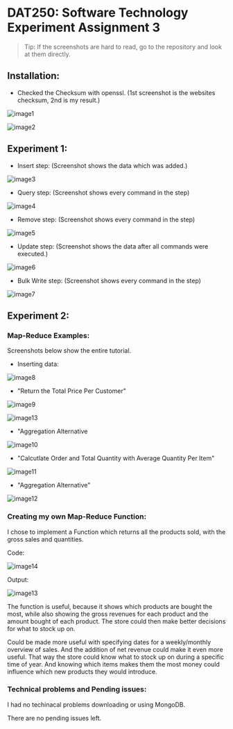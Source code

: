 # DAT250: Software Technology Experiment Assignment 3


>Tip: If the screenshots are hard to read, go to the repository and look at them directly.

## Installation:

- Checked the Checksum with openssl. (1st screenshot is the websites checksum, 2nd is my result.)

![image1](https://github.com/AHelplessStudent/dat250exp1-Handin/blob/main/ImagesExpass3/expass3_MongoDBChecksumWebsite.png)

![image2](https://github.com/AHelplessStudent/dat250exp1-Handin/blob/main/ImagesExpass3/expass3_MongoDBChecksumLocal.png)

## Experiment 1:

- Insert step: (Screenshot shows the data which was added.)

![image3](https://github.com/AHelplessStudent/dat250exp1-Handin/blob/main/ImagesExpass3/expass3_Experiment1_Insert.png)

- Query step: (Screenshot shows every command in the step)

![image4](https://github.com/AHelplessStudent/dat250exp1-Handin/blob/main/ImagesExpass3/expass3_Experiment1_Query.png)

- Remove step: (Screenshot shows every command in the step)
  
![image5](https://github.com/AHelplessStudent/dat250exp1-Handin/blob/main/ImagesExpass3/expass3_Experiment1_Remove.png)

- Update step: (Screenshot shows the data after all commands were executed.)

![image6](https://github.com/AHelplessStudent/dat250exp1-Handin/blob/main/ImagesExpass3/expass3_Experiment1_Update.png)

- Bulk Write step: (Screenshot shows every command in the step)

![image7](https://github.com/AHelplessStudent/dat250exp1-Handin/blob/main/ImagesExpass3/expass3_Experiment1_bulkWrite.png)

## Experiment 2:

### Map-Reduce Examples:

Screenshots below show the entire tutorial.

- Inserting data:
  
![image8](https://github.com/AHelplessStudent/dat250exp1-Handin/blob/main/ImagesExpass3/expass3_Experiment2_Insert.png)

- "Return the Total Price Per Customer"

![image9](https://github.com/AHelplessStudent/dat250exp1-Handin/blob/main/ImagesExpass3/expass3_Experiment2_Declare%20and%20use%20variables.png)

![image13](https://github.com/AHelplessStudent/dat250exp1-Handin/blob/main/ImagesExpass3/expass3_Experiment2_Query%20result%20variables.png)

- "Aggregation Alternative

![image10](https://github.com/AHelplessStudent/dat250exp1-Handin/blob/main/ImagesExpass3/expass3_Experiment2_Aggregation_Alternative.png)

- "Calcutlate Order and Total Quantity with Average Quantity Per Item"

![image11](https://github.com/AHelplessStudent/dat250exp1-Handin/blob/main/ImagesExpass3/expass3_Experiment2_functions2.png)

- "Aggregation Alternative"

![image12](https://github.com/AHelplessStudent/dat250exp1-Handin/blob/main/ImagesExpass3/expass3_Experiment2_Aggregation_Alternative2.png)

### Creating my own Map-Reduce Function:

I chose to implement a Function which returns all the products sold, with the gross sales and quantities. 

Code:

![image14](https://github.com/AHelplessStudent/dat250exp1-Handin/blob/main/ImagesExpass3/expass3_Experiment2_CustomFunctions.png)


Output: 
  
![image13](https://github.com/AHelplessStudent/dat250exp1-Handin/blob/main/ImagesExpass3/expass3_Experiment2_Custom.png)

The function is useful, because it shows which products are bought the most, while also showing the gross revenues for each product and the amount bought of each product. The store could then make better decisions for what to stock up on.  
  
Could be made more useful with specifying dates for a weekly/monthly overview of sales. And the addition of net revenue could make it even more useful. That way the store could know what to stock up on during a specific time of year. And knowing which items makes them the most money could influence which new products they would introduce. 
  
### Technical problems and Pending issues: 

I had no techinacal problems downloading or using MongoDB.

There are no pending issues left. 
